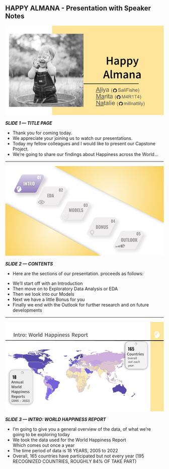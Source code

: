 ## HAPPY ALMANA - Presentation with Speaker Notes

![](/Slides/Happy_Almana_Capstone_Presentation_Slide_01.png)


***SLIDE 1 — TITLE PAGE***

* Thank you for coming today. 
* We appreciate your joining us to watch our presentations.
* Today my fellow colleagues and I would like to present our Capstone Project.  
* We’re going to share our findings about Happiness across the World…

---
![](/Slides/Happy_Almana_Capstone_Presentation_Slide_02.png)

***SLIDE 2 — CONTENTS***

* Here are the sections of our presentation. proceeds as follows:  
+ We’ll start off with an Introduction 
+ Then move on to Exploratory Data Analysis or EDA
+ Then we look into our Models
+ Next we have a  little Bonus for you 
+ Finally we end with the Outlook for further research and on future developments 

---
![](/Slides/Happy_Almana_Capstone_Presentation_Slide_03.png)

***SLIDE 3 — INTRO: WORLD HAPPINESS REPORT***

* I’m going to give you a general overview of the data, of what we’re going to be exploring today
* We took the data used for the World Happiness Report  
Which comes out once a year   
* The time period of data is 18 YEARS, 2005 to 2022
* Overall, 165 countries have participated but not every year (195 RECOGNIZED COUNTRIES, ROUGHLY 84% OF TAKE PART)
